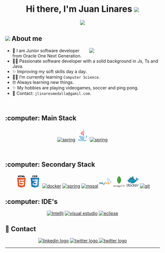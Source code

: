 <h1 align="center">Hi there, I'm Juan Linares <img src="https://media.giphy.com/media/hvRJCLFzcasrR4ia7z/giphy.gif" width="35"></h1>
<p align="center">
  <a href="https://github.com/DenverCoder1/readme-typing-svg"><img src="https://readme-typing-svg.herokuapp.com?font=Time+New+Roman&color=%23C8BE25&size=45&center=true&vCenter=true&width=900&height=80&lines=Software+developer;Computer+Science+Student;Competitive+Programmer;Interested+in+microservices;Always+learning+new+things"></a>
</p>

## <picture><img src = "https://github.com/7oSkaaa/7oSkaaa/blob/main/Images/about_me.gif?raw=true" width = 30px></picture> About me
<picture><img align="right" src="https://github.com/7oSkaaa/7oSkaaa/blob/main/Images/Right_Side.gif?raw=true" width=230px></picture>
- :school: I am Junior software developer from Oracle One Next Generation.
- :technologist: Passionate software developer with a solid background in Js, Ts and Java.
- :sparkles: Improving my soft skills day a day.
- :student: I’m currently learning `Computer Science`.
- :nerd_face: Always learning new things.
- :sparkles: My hobbies are playing videogames, soccer and ping pong.
- :email: Contact: `jlinaresmedalla@gamil.com`.

<br>
<h2 align="left">:computer: Main Stack</h2>

###

<p align="center"> 
<a href="#"> <img src="https://www.vectorlogo.zone/logos/nodejs/nodejs-icon.svg" alt="spring" width="40" height="40"/></a> 
<a href="#"> <img src="https://raw.githubusercontent.com/devicons/devicon/master/icons/java/java-original.svg" alt="java" width="40" height="40"/></a> 
<a href="#"> <img src="https://www.vectorlogo.zone/logos/springio/springio-icon.svg" alt="spring" width="40" height="40"/></a> 
</p>
<br>
<h2 align="left">:computer: Secondary Stack</h2>

###

<p align="center"> 
<a href="#"> <img src="https://raw.githubusercontent.com/devicons/devicon/master/icons/html5/html5-original-wordmark.svg" alt="html5" width="40" height="40"/></a>  
<a href="#"> <img src="https://raw.githubusercontent.com/devicons/devicon/master/icons/css3/css3-original-wordmark.svg" alt="css3" width="40" height="40"/></a> 
<a href="#"> <img src="https://www.vectorlogo.zone/logos/sass-lang/sass-lang-icon.svg" alt="docker" width="40" height="40"/></a> 
<a href="#"> <img src="https://www.vectorlogo.zone/logos/getpostman/getpostman-icon.svg" alt="spring" width="40" height="40"/></a> 
<a href="#"> <img src="https://www.svgrepo.com/show/303229/microsoft-sql-server-logo.svg" alt="mssql" width="40" height="40"/></a> 
<a href="#"> <img src="https://raw.githubusercontent.com/devicons/devicon/master/icons/mysql/mysql-original-wordmark.svg" alt="mysql" width="40" height="40"/></a> 
<a href="#"> <img src="https://raw.githubusercontent.com/devicons/devicon/master/icons/mongodb/mongodb-original-wordmark.svg" alt="mongodb" width="40" height="40"/></a> 
<a href="#"> <img src="https://raw.githubusercontent.com/devicons/devicon/master/icons/docker/docker-original-wordmark.svg" alt="docker" width="40" height="40"/></a> 
<a href="#"> <img src="https://www.vectorlogo.zone/logos/git-scm/git-scm-icon.svg" alt="git" width="40" height="40"/></a> 
</p>
<h2 align="left">:computer: IDE's</h2>
<p align="center"> 
<a href="#"> <img src="https://upload.vectorlogo.zone/logos/jetbrains_idea/images/d4398a36-c378-4511-a508-106ded6cd69a.svg" alt="IntellIj" width="40" height="40"/></a>  
<a href="#"> <img src="https://www.vectorlogo.zone/logos/visualstudio_code/visualstudio_code-icon.svg" alt="visual estudio" width="40" height="40"/></a> 
<a href="#"> <img src="https://www.vectorlogo.zone/logos/eclipse/eclipse-icon.svg" alt="eclipse" width="40" height="40"/></a> 
</p>

<h2 align="left">📧 Contact</h2>
<div align="center">
<a href="https://www.linkedin.com/in/alvarolinaresmedalla/" target="_blank"><img src="https://raw.githubusercontent.com/maurodesouza/profile-readme-generator/master/src/assets/icons/social/linkedin/default.svg" width="40" height="40" alt="linkedin logo"  /></a>
<a href="https://twitter.com/linares_medalla" target="_blank"><img src="https://raw.githubusercontent.com/maurodesouza/profile-readme-generator/master/src/assets/icons/social/twitter/default.svg" width="40" height="40" alt="twitter logo"  /> </a>
<a href="https://t.me/Jlinaresm25" target="_blank"><img src="https://www.vectorlogo.zone/logos/telegram/telegram-tile.svg" width="40" height="40" alt="twitter logo"  /> </a>
</div>

<hr>
<!-- <div align="center">
  <img src="https://github-readme-stats.vercel.app/api?hide_title=false&hide_rank=false&show_icons=true&include_all_commits=true&count_private=true&disable_animations=false&theme=dark&locale=en&hide_border=false&custom_title=Stats&username=jlinaresmedalla" height="150" alt="stats graph"  />
  <img src="https://github-readme-stats.vercel.app/api/top-langs?locale=en&hide_title=false&layout=compact&card_width=350&langs_count=5&theme=dark&hide_border=false&custom_title=Los%20lenguajes%20de%20mis%20proyectos&username=jlinaresmedalla" height="150" alt="languages graph"  />
</div>

### -->
